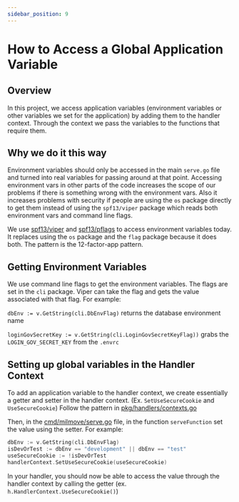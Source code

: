 ```yaml
---
sidebar_position: 9
---
```


# How to Access a Global Application Variable

## Overview

In this project, we access application variables (environment variables or other variables we set for the application) by adding them to the handler context.  Through the context we pass the variables to the functions that require them.

## Why we do it this way

Environment variables should only be accessed in the main `serve.go` file and turned into real variables for passing around at that point. Accessing environment vars in other parts of the code increases the scope of our problems if there is something wrong with the environment vars. Also it increases problems with security if people are using the `os` package directly to get them instead of using the `spf13/viper` package which reads both environment vars and command line flags.

We use [spf13/viper](https://github.com/spf13/viper) and [spf13/pflags](https://github.com/spf13/pflag) to access environment variables today. It replaces using the `os` package and the `flag` package because it does both. The pattern is the 12-factor-app pattern.

## Getting Environment Variables

We use command line flags to get the environment variables. The flags are set in the `cli` package.  Viper can take the flag and gets the value associated with that flag.  For example:

`dbEnv := v.GetString(cli.DbEnvFlag)` returns the database environment name

`loginGovSecretKey := v.GetString(cli.LoginGovSecretKeyFlag))` grabs the `LOGIN_GOV_SECRET_KEY` from the `.envrc`

## Setting up global variables in the Handler Context

To add an application variable to the handler context, we create essentially a getter and setter in the handler context.
(Ex. `SetUseSecureCookie` and `UseSecureCookie`)
Follow the pattern in [pkg/handlers/contexts.go](https://github.com/transcom/mymove/blob/master/pkg/handlers/contexts.go)

Then, in the [cmd/milmove/serve.go](https://github.com/transcom/mymove/blob/master/cmd/milmove/serve.go) file, in the function `serveFunction` set the value using the setter.
For example:

```go
dbEnv := v.GetString(cli.DbEnvFlag)
isDevOrTest := dbEnv == "development" || dbEnv == "test"
useSecureCookie := !isDevOrTest
handlerContext.SetUseSecureCookie(useSecureCookie)
```

In your handler, you should now be able to access the value through the handler context by calling the getter (ex. `h.HandlerContext.UseSecureCookie()`)
